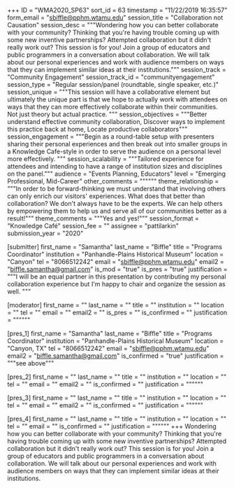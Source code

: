 +++
ID = "WMA2020_SP63"
sort_id = 63
timestamp = "11/22/2019 16:35:57"
form_email = "sbiffle@pphm.wtamu.edu"
session_title = "Collaboration not Causation"
session_desc = """Wondering how you can better collaborate with your community? Thinking that you're having trouble coming up with some new inventive partnerships? Attempted collaboration but it didn't really work out? This session is for you! Join a group of educators and public programmers in a conversation about collaboration. We will talk about our personal experiences and work with audience members on ways that they can implement similar ideas at their institutions."""
session_track = "Community Engagement"
session_track_id = "communityengagement"
session_type = "Regular session/panel (roundtable, single speaker, etc.)"
session_unique = """This session will have a collaborative element but ultimately the unique part is that we hope to actually work with attendees on ways that they can more effectively collaborate within their communities. Not just theory but actual practice. """
session_objectives = """Better understand effective community collaboration, Discover ways to implement this practice back at home, Locate productive collaborators"""
session_engagement = """Begin as a round-table setup with presenters sharing their personal experiences and then break out into smaller groups in a Knowledge Cafe-style in order to serve the audience on a personal level more effectively. """
session_scalability = """Tailored experience for attendees and intending to have a range of institution sizes and disciplines on the panel."""
audience = "Events Planning, Educators"
level = "Emerging Professional, Mid-Career"
other_comments = """"""
theme_relationship = """In order to be forward-thinking we must understand that involving others can only enrich our visitors' experiences. What does that better than collaboration? We don't always have to be the experts. We can help others by empowering them to help us and serve all of our communities better as a result!"""
theme_comments = """Yes and yes!"""
session_format = "Knowledge Café"
session_fee = ""
assignee = "pattilarkin"
submission_year = "2020"

[submitter]
first_name = "Samantha"
last_name = "Biffle"
title = "Programs Coordinator"
institution = "Panhandle-Plains Historical Museum"
location = "Canyon"
tel = "8066512242"
email = "sbiffle@pphm.wtamu.edu"
email2 = "biffle.samantha@gmail.com"
is_mod = "true"
is_pres = "true"
justification = """I will be an equal partner in this presentation by contributing my personal collaboration experience but I'm happy to chair and organize the session as well. """

[moderator]
first_name = ""
last_name = ""
title = ""
institution = ""
location = ""
tel = ""
email = ""
email2 = ""
is_pres = ""
is_confirmed = ""
justification = """"""

[pres_1]
first_name = "Samantha"
last_name = "Biffle"
title = "Programs Coordinator"
institution = "Panhandle-Plains Historical Museum"
location = "Canyon, TX"
tel = "8066512242"
email = "sbiffle@pphm.wtamu.edu"
email2 = "biffle.samantha@gmail.com"
is_confirmed = "true"
justification = """see above"""

[pres_2]
first_name = ""
last_name = ""
title = ""
institution = ""
location = ""
tel = ""
email = ""
email2 = ""
is_confirmed = ""
justification = """"""

[pres_3]
first_name = ""
last_name = ""
title = ""
institution = ""
location = ""
tel = ""
email = ""
email2 = ""
is_confirmed = ""
justification = """"""

[pres_4]
first_name = ""
last_name = ""
title = ""
institution = ""
location = ""
tel = ""
email = ""
is_confirmed = ""
justification = """"""
+++
Wondering how you can better collaborate with your community? Thinking that you're having trouble coming up with some new inventive partnerships? Attempted collaboration but it didn't really work out? This session is for you! Join a group of educators and public programmers in a conversation about collaboration. We will talk about our personal experiences and work with audience members on ways that they can implement similar ideas at their institutions.